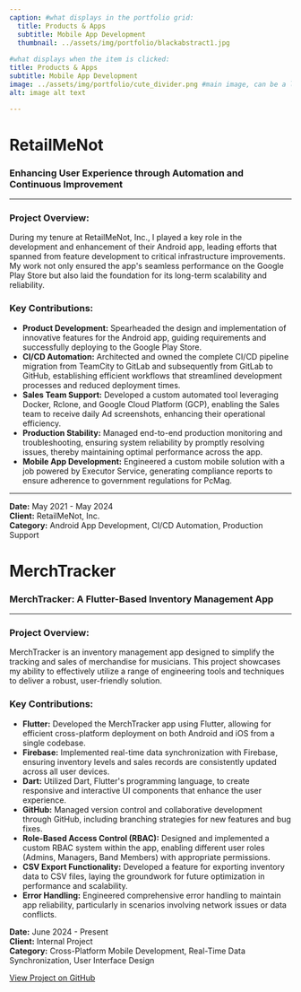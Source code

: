 ```yaml
---
caption: #what displays in the portfolio grid:
  title: Products & Apps 
  subtitle: Mobile App Development
  thumbnail: ../assets/img/portfolio/blackabstract1.jpg
  
#what displays when the item is clicked:
title: Products & Apps
subtitle: Mobile App Development
image: ../assets/img/portfolio/cute_divider.png #main image, can be a link or a file in assets/img/portfolio
alt: image alt text

---
```

# RetailMeNot

### **Enhancing User Experience through Automation and Continuous Improvement**

---

### Project Overview:
During my tenure at RetailMeNot, Inc., I played a key role in the development and enhancement of their Android app, leading efforts that spanned from feature development to critical infrastructure improvements. My work not only ensured the app's seamless performance on the Google Play Store but also laid the foundation for its long-term scalability and reliability.

### Key Contributions:

- **Product Development:** Spearheaded the design and implementation of innovative features for the Android app, guiding requirements and successfully deploying to the Google Play Store.
- **CI/CD Automation:** Architected and owned the complete CI/CD pipeline migration from TeamCity to GitLab and subsequently from GitLab to GitHub, establishing efficient workflows that streamlined development processes and reduced deployment times.
- **Sales Team Support:** Developed a custom automated tool leveraging Docker, Rclone, and Google Cloud Platform (GCP), enabling the Sales team to receive daily Ad screenshots, enhancing their operational efficiency.
- **Production Stability:** Managed end-to-end production monitoring and troubleshooting, ensuring system reliability by promptly resolving issues, thereby maintaining optimal performance across the app.
- **Mobile App Development:** Engineered a custom mobile solution with a job powered by Executor Service, generating compliance reports to ensure adherence to government regulations for PcMag.

---

**Date:** May 2021 - May 2024  
**Client:** RetailMeNot, Inc.  
**Category:** Android App Development, CI/CD Automation, Production Support

# MerchTracker

### **MerchTracker: A Flutter-Based Inventory Management App**

---

### Project Overview:
MerchTracker is an inventory management app designed to simplify the tracking and sales of merchandise for musicians. This project showcases my ability to effectively utilize a range of engineering tools and techniques to deliver a robust, user-friendly solution.

### Key Contributions:

- **Flutter:** Developed the MerchTracker app using Flutter, allowing for efficient cross-platform deployment on both Android and iOS from a single codebase.
- **Firebase:** Implemented real-time data synchronization with Firebase, ensuring inventory levels and sales records are consistently updated across all user devices.
- **Dart:** Utilized Dart, Flutter's programming language, to create responsive and interactive UI components that enhance the user experience.
- **GitHub:** Managed version control and collaborative development through GitHub, including branching strategies for new features and bug fixes.
- **Role-Based Access Control (RBAC):** Designed and implemented a custom RBAC system within the app, enabling different user roles (Admins, Managers, Band Members) with appropriate permissions.
- **CSV Export Functionality:** Developed a feature for exporting inventory data to CSV files, laying the groundwork for future optimization in performance and scalability.
- **Error Handling:** Engineered comprehensive error handling to maintain app reliability, particularly in scenarios involving network issues or data conflicts.

**Date:** June 2024 - Present  
**Client:** Internal Project  
**Category:** Cross-Platform Mobile Development, Real-Time Data Synchronization, User Interface Design

[View Project on GitHub](https://github.com/KayteeKlink/merch-tracker)

